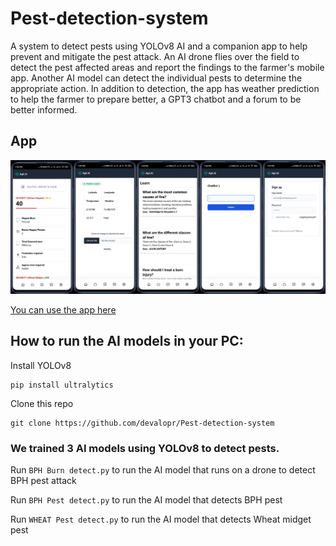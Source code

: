 # Pest-detection-system
A system to detect pests using YOLOv8 AI and a companion app to help prevent and mitigate the pest attack. 
An AI drone flies over the field to detect the pest affected areas and report the findings to the farmer's mobile app. Another AI model can detect the individual pests to determine the appropriate action.
In addition to detection, the app has weather prediction to help the farmer to prepare better, a GPT3 chatbot and a forum to be better informed.

## App
![App screenshots](https://github.com/devalopr/Pest-detection-system/blob/main/Android%20app.jpg)

[You can use the app here](https://maxq1017-agri-hack-2023.vercel.app/chat)

## How to run the AI models in your PC:

Install YOLOv8
```
pip install ultralytics 
```

Clone this repo 
```
git clone https://github.com/devalopr/Pest-detection-system
```

### We trained 3 AI models using YOLOv8 to detect pests. 

Run ```BPH Burn detect.py``` to run the AI model that runs on a drone to detect BPH pest attack

Run ```BPH Pest detect.py``` to run the AI model that detects BPH pest

Run ```WHEAT Pest detect.py``` to run the AI model that detects Wheat midget pest




